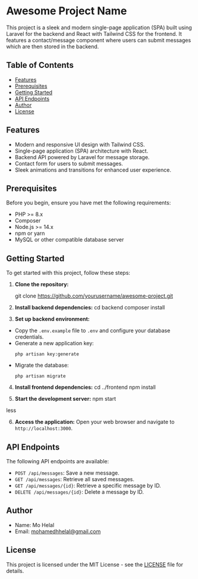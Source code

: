 # Awesome Project Name

This project is a sleek and modern single-page application (SPA) built using Laravel for the backend and React with Tailwind CSS for the frontend. It features a contact/message component where users can submit messages which are then stored in the backend.

## Table of Contents

- [Features](#features)
- [Prerequisites](#prerequisites)
- [Getting Started](#getting-started)
- [API Endpoints](#api-endpoints)
- [Author](#author)
- [License](#license)

## Features

- Modern and responsive UI design with Tailwind CSS.
- Single-page application (SPA) architecture with React.
- Backend API powered by Laravel for message storage.
- Contact form for users to submit messages.
- Sleek animations and transitions for enhanced user experience.

## Prerequisites

Before you begin, ensure you have met the following requirements:

- PHP >= 8.x
- Composer
- Node.js >= 14.x
- npm or yarn
- MySQL or other compatible database server

## Getting Started

To get started with this project, follow these steps:

1. **Clone the repository:**

    git clone https://github.com/yourusername/awesome-project.git




2. **Install backend dependencies:**
cd backend
composer install




3. **Set up backend environment:**
- Copy the `.env.example` file to `.env` and configure your database credentials.
- Generate a new application key:
  ```
  php artisan key:generate
  ```
- Migrate the database:
  ```
  php artisan migrate
  ```

4. **Install frontend dependencies:**
cd ../frontend
npm install




5. **Start the development server:**
npm start

less


6. **Access the application:**
Open your web browser and navigate to `http://localhost:3000`.

## API Endpoints

The following API endpoints are available:

- `POST /api/messages`: Save a new message.
- `GET /api/messages`: Retrieve all saved messages.
- `GET /api/messages/{id}`: Retrieve a specific message by ID.
- `DELETE /api/messages/{id}`: Delete a message by ID.

## Author

- Name: Mo Helal
- Email: [mohamedhhelal@gmail.com](mailto:mohamedhhelal@gmail.com)

## License

This project is licensed under the MIT License - see the [LICENSE](LICENSE) file for details.